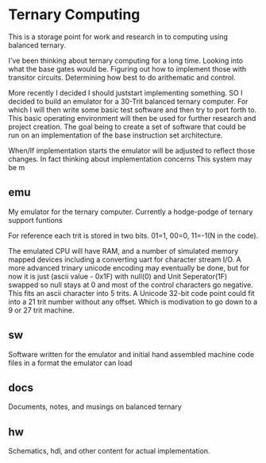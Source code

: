 # Ternary Computing

This is a storage point for work and research in to computing using balanced ternary.

I've been thinking about ternary computing for a long time. Looking into what the base gates would be. Figuring out how to implement those with transitor circuits. Determining how best to do arithematic and control. 

More recently I decided I should juststart implementing something. SO I decided to build an emulator for a 30-Trit balanced ternary  computer. For which I will then write some basic test software and then try to port forth to. This basic operating environment will then be used for further research and project creation. The goal being to create a set of software that could be run on an implementation of the base instruction set architecture. 

When/If implementation starts the emulator will be adjusted to reflect those changes. In fact thinking about implementation concerns This system may be m

## emu
My emulator for the ternary computer.
Currently a hodge-podge of ternary support funtions

For reference each trit is stored in two bits. 01=1, 00=0, 11=-1(N in the code).

The emulated CPU will have RAM, and a number of simulated memory mapped devices including a converting uart for character stream I/O. A more advanced trinary unicode encoding may eventually be done, but for now it is just (ascii value - 0x1F) with null(0) and Unit Seperator(1F) swapped so null stays at 0 and most of the control characters go negative. This fits an ascii character into 5 trits. A Unicode 32-bit code point could fit into a 21 trit number without any offset. Which is modivation to go down to a 9 or 27 trit machine.

## sw
Software written for the emulator and initial hand assembled machine code files in a format the emulator can load

## docs
Documents, notes, and musings on balanced ternary

## hw
Schematics, hdl, and other content for actual implementation. 
